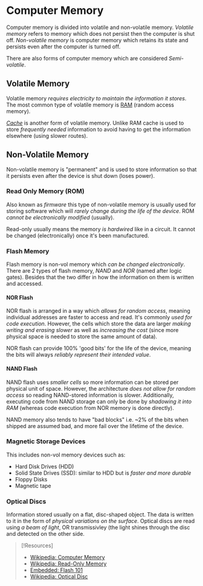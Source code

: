 
# Computer Memory
Computer memory is divided into volatile and non-volatile memory. *Volatile memory* refers to memory which does not persist then the computer is shut off. *Non-volatile memory* is computer memory which retains its state and persists even after the computer is turned off.

There are also forms of computer memory which are considered *Semi-volatile*.
## Volatile Memory
Volatile memory *requires electricity to maintain the information it stores*. The most common type of volatile memory is [RAM](/computers/RAM.md) (random access memory).

[*Cache*](/computers/cache.md) is another form of volatile memory. Unlike RAM cache is used to store *frequently needed* information to avoid having to get the information elsewhere (using slower routes).
## Non-Volatile Memory
Non-volatile memory is "permanent" and is used to store information so that it persists even after the device is shut down (loses power).
### Read Only Memory (ROM)
Also known as *firmware* this type of non-volatile memory is usually used for storing software which will *rarely change during the life of the device*. ROM *cannot be electronically modified* (usually).

Read-only usually means the memory *is hardwired* like in a circuit. It cannot be changed (electronically) once it's been manufactured.
### Flash Memory
Flash memory is non-vol memory which *can be changed electronically*. There are 2 types of flash memory, *NAND* and *NOR* (named after logic gates). Besides that the two differ in how the information on them is written and accessed.
#### NOR Flash
NOR flash is arranged in a way which *allows for random access*, meaning individual addresses are faster to access and read. It's commonly *used for code execution*. However, the cells which store the data are larger *making writing and erasing slower* as well as *increasing the cost* (since more physical space is needed to store the same amount of data).

NOR flash can provide 100% 'good bits' for the life of the device, meaning the bits will always *reliably represent their intended value*.
#### NAND Flash
NAND flash uses *smaller cells* so more information can be stored per physical unit of space. However, the architecture *does not allow for random access* so reading NAND-stored information is slower. Additionally, executing code from NAND storage can only be done by *shadowing it into RAM* (whereas code execution from NOR memory is done directly).

NAND memory also tends to have "bad blocks" i.e. ~2% of the bits when shipped are assumed bad, and more fail over the lifetime of the device.
### Magnetic Storage Devices
This includes non-vol memory devices such as:
- Hard Disk Drives (HDD)
- Solid State Drives (SSD): similar to HDD but is *faster and more durable*
- Floppy Disks
- Magnetic tape
### Optical Discs
Information stored usually on a flat, disc-shaped object. The data is written to it in the form of *physical variations on the surface*. Optical discs are read using *a beam of light*, OR transmissivley (the light shines through the disc and detected on the other side.

> [!Resources]
> - [Wikipedia: Computer Memory](https://en.wikipedia.org/wiki/Computer_memory)
> - [Wikipedia: Read-Only Memory](https://en.wikipedia.org/wiki/Read-only_memory)
> - [Embedded: Flash 101](https://www.embedded.com/flash-101-nand-flash-vs-nor-flash/)
> - [Wikipedia: Optical Disc](https://en.wikipedia.org/wiki/Optical_disc)

